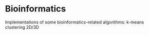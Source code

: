 # Bioinformatics
Implementations of some bioinformatics-related algorithms:
k-means clustering 2D/3D
